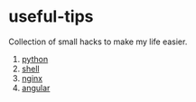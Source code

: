 # useful-tips
Collection of small hacks to make my life easier.

1. [python](python.md)
2. [shell](shell.md)
3. [nginx](nginx.md)
3. [angular](angular.md)